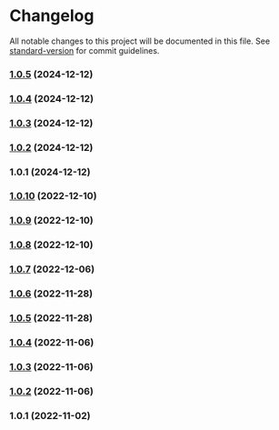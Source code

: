 # Changelog

All notable changes to this project will be documented in this file. See [standard-version](https://github.com/conventional-changelog/standard-version) for commit guidelines.

### [1.0.5](https://github.com/sys13/bbcli/compare/v1.0.4...v1.0.5) (2024-12-12)

### [1.0.4](https://github.com/sys13/bbcli/compare/v1.0.3...v1.0.4) (2024-12-12)

### [1.0.3](https://github.com/sys13/bbcli/compare/v1.0.2...v1.0.3) (2024-12-12)

### [1.0.2](https://github.com/sys13/bbcli/compare/v1.0.1...v1.0.2) (2024-12-12)

### 1.0.1 (2024-12-12)

### [1.0.10](https://github.com/sys13/bildengine/compare/v1.0.9...v1.0.10) (2022-12-10)

### [1.0.9](https://github.com/sys13/bildengine/compare/v1.0.8...v1.0.9) (2022-12-10)

### [1.0.8](https://github.com/sys13/bildengine/compare/v1.0.7...v1.0.8) (2022-12-10)

### [1.0.7](https://github.com/sys13/bildengine/compare/v1.0.6...v1.0.7) (2022-12-06)

### [1.0.6](https://github.com/sys13/bildengine/compare/v1.0.5...v1.0.6) (2022-11-28)

### [1.0.5](https://github.com/sys13/bildengine/compare/v1.0.4...v1.0.5) (2022-11-28)

### [1.0.4](https://github.com/sys13/bildengine/compare/v1.0.3...v1.0.4) (2022-11-06)

### [1.0.3](https://github.com/sys13/bildengine/compare/v1.0.2...v1.0.3) (2022-11-06)

### [1.0.2](https://github.com/sys13/bildengine/compare/v1.0.1...v1.0.2) (2022-11-06)

### 1.0.1 (2022-11-02)
